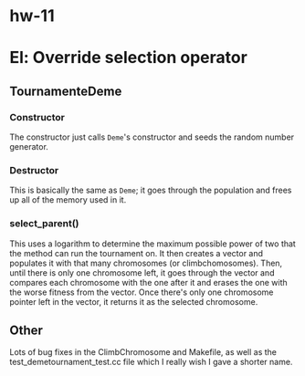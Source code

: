 # hw-11


El: Override selection operator
===============================

## TournamenteDeme

### Constructor

The constructor just calls `Deme`'s constructor and seeds the random number generator.

### Destructor

This is basically the same as `Deme`; it goes through the population and frees up all of the memory used in it.

### select_parent()

This uses a logarithm to determine the maximum possible power of two that the method can run the tournament on. It then creates a vector and populates it with that many chromosomes (or climbchomosomes). Then, until there is only one chromosome left, it goes through the vector and compares each chromosome with the one after it and erases the one with the worse fitness from the vector. Once there's only one chromosome pointer left in the vector, it returns it as the selected chromosome.

## Other

Lots of bug fixes in the ClimbChromosome and Makefile, as well as the test_demetournament_test.cc file which I really wish I gave a shorter name.